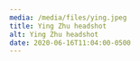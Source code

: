 ```yaml
---
media: /media/files/ying.jpeg
title: Ying Zhu headshot
alt: Ying Zhu headshot
date: 2020-06-16T11:04:00-0500
---
```

